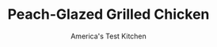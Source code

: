 ---
layout: ../../layouts/MarkdownPostLayout.astro
title: Peach-Glazed Grilled Chicken
author: America's Test Kitchen
pubDate: 2023-03-15
description: "Too many recipes for peach-glazed grilled chicken give you chicken that’s scorched or sickeningly sweet—or both. We wanted nicely glazed, unimpeachably peachy grilled chicken."
image_url: https://res.cloudinary.com/hksqkdlah/image/upload/ar_1:1,c_fill,dpr_2.0,f_auto,fl_lossy.progressive.strip_profile,g_faces:auto,q_auto:low,w_344/20842_sfs-peachglazedgrilledchicken-18
tags: ["Main Courses","Chicken","Grilling & Barbecue","Cookbook Collection"]
calories: 3900
protein: 64
carbohydrates: 59
fats: 
fiber: 1
ingredients: ["3 pounds, bone-in chicken pieces (split breasts cut in half crosswise, drumsticks, and/or thighs), trimmed",", Salt and pepper","1 cup, wood chips","1 cup, peach preserves","1/8 teaspoon, cayenne pepper","1 , (13 by 9-inch) disposable aluminum pan","1 , peach, halved and pitted","1 , jalapeno chile","2 tablespons, cider vinegar"]
serves: 4
time: "1½ hours, plus 1 hour marinating"
instructions: ["Pat chicken dry with paper towels and season with 2 1/4 teaspoons salt and 1 teaspoon pepper. Place in zipper-lock bag and refrigerate for at least 1 hour or up to 24 hours.","Just before grilling, soak wood chips in water for 15 minutes, then drain. Using large piece of heavy-duty aluminum foil, wrap soaked chips in foil packet and cut several vent holes in top. Whisk preserves and cayenne together in disposable pan. Place peach halves (cut side up), jalapeno, and chicken (skin side down) in pan.","FOR A CHARCOAL GRILL: Open bottom vent halfway. Light large chimney starter filled with charcoal briquettes (6 quarts). When top coals are partially covered with ash, pour evenly over grill. Place wood chip packet on coals on 1 side of grill. Set cooking grate in place, cover, and open lid vent halfway. Heat grill until hot and wood chips are smoking, about 5 minutes.","FOR A GAS GRILL: Remove cooking grate and place wood chip packet directly on primary burner. Set grate in place, turn all burners to high, cover, and heat grill until hot and wood chips are smoking, about 15 minutes. Turn all burners to medium. (Adjust burners as needed to maintain grill temperature between 350 and 375 degrees.)","Clean and oil cooking grate. Place disposable pan with chicken over side of grill opposite wood chip packet. Cover grill (position lid vent over chicken if using charcoal) and cook for 10 minutes. Flip chicken, and rotate pan 180 degrees. (Open top and bottom vents fully for charcoal grill.) Continue to cook, covered, until breasts register 155 degrees and drumsticks/thighs register 170 degrees, 10 to 14 minutes.","Flip chicken, peach halves, and jalapeno to coat with preserves, then transfer to grill grate (skin side down for chicken). Leave pan on grill to let preserves thicken and caramelize slightly around edges, 3 to 5 minutes, then remove pan from grill.","Meanwhile, cook chicken, peach halves, and jalapeno until well browned on first side, 2 to 5 minutes. Flip and continue to cook until chicken breasts register 160 degrees and drumsticks/thighs register 175 degrees and peach halves and jalapeno are well browned on second side, 2 to 5 minutes. Return chicken, skin side up, to pan with preserves, tent loosely with foil, and let rest for 10 minutes. Transfer peach and jalapeno to plate to cool slightly.","Remove any loose skin from peach halves and jalapeno (no need to remove all skin); then chop peach halves, seed and mince jalapeno, and transfer both to bowl. Arrange chicken on serving platter. Pour preserves from pan into bowl with chopped peach halves and jalapeno; stir in vinegar. Season glaze with salt and pepper to taste. Spoon glaze over chicken and serve."]
nutrition: ["811 mg Potassium","526 mg Phosphorus","63 mg Calcium","3 mg Iron","78 mg Magnesium","1095 mg Sodium","4 mg Zinc","51 g Fat","23 mg Niacin (B3)","21 g Monounsaturated","11 g Polyunsaturated","19 mg Vitamin C","255 mg Cholesterol","14 g Saturated","1 g Fiber","31 µg Folate (food)","42 g Sugars","9 µg Vitamin K","293 g Water","59 g Carbs","31 µg Folate equivalent (total)","64 g Protein","1 mg Vitamin E","1 µg Vitamin B12","1 mg Vitamin B6","149 µg Vitamin A","975 kcal Energy","38 g Sugars, added","3900 calories"]
notes: "Leave the jalapeno whole for grilling. Note that the salted chicken needs to rest for 1 to 24 hours before grilling. Since the preserves cause the food to brown quickly in step 5, move the items around as necessary to manage any hot spots."
---